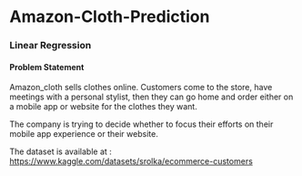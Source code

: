 # Amazon-Cloth-Prediction

### Linear Regression 

#### Problem Statement 

Amazon_cloth sells clothes online. Customers come to the store, have meetings with a personal stylist, then they can go home and order either on a mobile app or website for the clothes they want. 

The company is trying to decide whether to  focus their efforts on their mobile app experience or their website.

The dataset is available at : https://www.kaggle.com/datasets/srolka/ecommerce-customers
